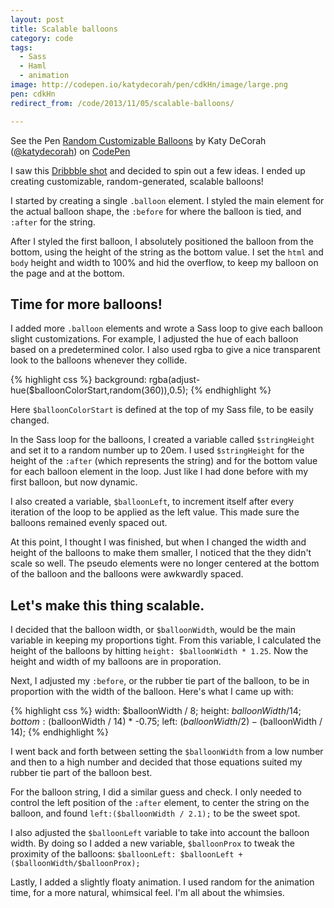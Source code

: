 ```yaml
---
layout: post
title: Scalable balloons
category: code
tags:
  - Sass
  - Haml
  - animation
image: http://codepen.io/katydecorah/pen/cdkHn/image/large.png
pen: cdkHn
redirect_from: /code/2013/11/05/scalable-balloons/

---
```



<p data-height="550" data-theme-id="97" data-slug-hash="cdkHn" data-user="katydecorah" data-default-tab="result" class='codepen'>See the Pen <a href='http://codepen.io/katydecorah/pen/cdkHn'>Random Customizable Balloons</a> by Katy DeCorah (<a href='http://codepen.io/katydecorah'>@katydecorah</a>) on <a href='http://codepen.io'>CodePen</a></p>

I saw this [Dribbble shot](http://dribbble.com/shots/1297767) and decided to spin out a few ideas. I ended up creating customizable, random-generated, scalable balloons!

I started by creating a single `.balloon` element. I styled the main element for the actual balloon shape, the `:before` for where the balloon is tied, and `:after` for the string.

After I styled the first balloon, I absolutely positioned the balloon from the bottom, using the height of the string as the bottom value. I set the `html` and `body` height and width to 100% and hid the overflow, to keep my balloon on the page and at the bottom.

## Time for more balloons!

I added more `.balloon` elements and wrote a Sass loop to give each balloon slight customizations. For example, I adjusted the hue of each balloon based on a predetermined color. I also used rgba to give a nice transparent look to the balloons whenever they collide.

{% highlight css %}
background: rgba(adjust-hue($balloonColorStart,random(360)),0.5);
{% endhighlight %}

Here `$balloonColorStart` is defined at the top of my Sass file, to be easily changed.

In the Sass loop for the balloons, I created a variable called `$stringHeight` and set it to a random number up to 20em. I used `$stringHeight` for the height of the `:after` (which represents the string) and for the bottom value for each balloon element in the loop. Just like I had done before with my first balloon, but now dynamic.

I also created a variable, `$balloonLeft`, to increment itself after every iteration of the loop to be applied as the left value. This made sure the balloons remained evenly spaced out.

At this point, I thought I was finished, but when I changed the width and height of the balloons to make them smaller, I noticed that the they didn't scale so well. The pseudo elements were no longer centered at the bottom of the balloon and the balloons were awkwardly spaced.

## Let's make this thing scalable.

I decided that the balloon width, or `$balloonWidth`, would be the main variable in keeping my proportions tight. From this variable, I calculated the height of the balloons by hitting `height: $balloonWidth * 1.25`. Now the height and width of my balloons are in proporation.

Next, I adjusted my `:before`, or the rubber tie part of the balloon, to be in proportion with the width of the balloon. Here's what I came up with:

{% highlight css %}
width: $balloonWidth / 8;
height: $balloonWidth / 14;
bottom: ($balloonWidth / 14) * -0.75;
left: ($balloonWidth / 2) - ($balloonWidth / 14);
{% endhighlight %}

I went back and forth between setting the `$balloonWidth` from a low number and then to a high number and decided that those equations suited my rubber tie part of the balloon best.

For the balloon string, I did a similar guess and check. I only needed to control the left position of the `:after` element, to center the string on the balloon, and found  `left:($balloonWidth / 2.1);` to be the sweet spot.

I also adjusted the `$balloonLeft` variable to take into account the balloon width. By doing so I added a new variable, `$balloonProx` to tweak the proximity of the balloons: `$balloonLeft: $balloonLeft + ($balloonWidth/$balloonProx);`

Lastly, I added a slightly floaty animation. I used random for the animation time, for a more natural, whimsical feel. I'm all about the whimsies.
